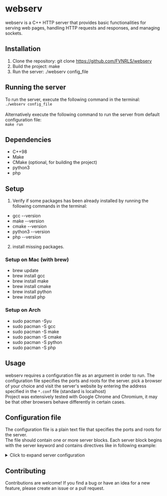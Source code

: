 
# webserv
webserv is a C++ HTTP server that provides basic functionalities for serving web pages, handling HTTP requests and responses, and managing sockets.

## Installation
1. Clone the repository: git clone https://github.com/FVNRLS/webserv
2. Build the project: make
3. Run the server: ./webserv config_file

## Running the server
To run the server, execute the following command in the terminal:
<br>`./webserv config_file`
<br><br>Alternatively execute the following command to run the server from default configuration file:
<br>`make run`

## Dependencies
- C++98 
- Make 
- CMake (optional, for building the project)
- python3 
- php

## Setup

1. Verify if some packages has been already installed by running the following commands in the terminal:
- gcc --version
- make --version
- cmake --version
- python3 --version
- php --version

2. install missing packages.


### Setup on Mac (with brew)
- brew update 
- brew install gcc
- brew install make
- brew install cmake 
- brew install python 
- brew install php

### Setup on Arch
- sudo pacman -Syu
- sudo pacman -S gcc
- sudo pacman -S make
- sudo pacman -S cmake
- sudo pacman -S python
- sudo pacman -S php

## Usage
webserv requires a configuration file as an argument in order to run. The configuration file specifies the ports and roots for the server.
pick a browser of your choice and visit the server's website by entering the address specified in the ``*.conf`` file (standard is localhost)
<br>Project was extensively tested with Google Chrome and Chromium, it may be that other browsers behave differently in certain cases.

## Configuration file
The configuration file is a plain text file that specifies the ports and roots for the server. 
<br>The file should contain one or more server blocks. 
Each server block begins with the server keyword and contains directives like in following example:

<details>
  <summary>Click to expand server configuration</summary>

    server {
    server_name                     TurkmenianRacoons;
    ip_address                      127.0.0.1;
    port                            6969;
    root                            html/;
    allowed_methods                 GET PUT POST DELETE;
    index                           index.html;
    max_client_body_size            ;   
    redirection                     google = https://www.google.com/;
    
        location /hering {
            allowed_methods	        GET POST DELETE;
            allowed_scripts         py = /usr/bin/python;
            allowed_scripts         php = /usr/bin/php;
            index                   start.py;
            cgi_path                ;
            directory_listing       true;
        }
    
        location /khan {
            root                    html/cgi/;
            allowed_methods         GET POST;
            allowed_scripts         py = /usr/bin/python;
            allowed_scripts         php = /usr/bin/php;
            index                   start.py;
            cgi_path                ;
            directory_listing       true;
        }
    
        location /hollandic_people {
            root                    html/cgi/;
            allowed_methods         GET POST;
            allowed_scripts         py = /usr/bin/python;
            allowed_scripts         php = /usr/bin/php;
            index                   start.py;
            cgi_path                ;
            directory_listing       true;
        }
    }
</details>


## Contributing
Contributions are welcome! If you find a bug or have an idea for a new feature, please create an issue or a pull request.
